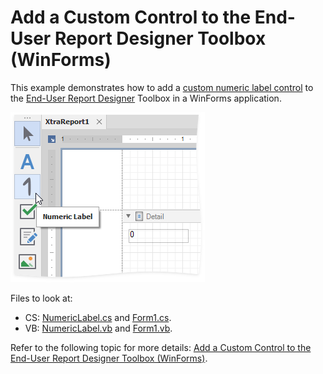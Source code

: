 ﻿# Add a Custom Control to the End-User Report Designer Toolbox (WinForms)

This example demonstrates how to add a [custom numeric label control](https://docs.devexpress.com/XtraReports/3307) to the [End-User Report Designer](https://docs.devexpress.com/XtraReports/10715) Toolbox in a WinForms application.

![](Images/winforms-eurd-custom-numeric-label.png)

Files to look at:

* CS: [NumericLabel.cs](https://github.com/DevExpress-Examples/Reporting-WinForms-Add-Custom-Control-to-the-End-User-Report-Designer-Toolbox/blob/2020.2/CS/NumericLabel.cs) and [Form1.cs](https://github.com/DevExpress-Examples/Reporting-WinForms-Add-Custom-Control-to-the-End-User-Report-Designer-Toolbox/blob/2020.2/CS/Form1.cs).
* VB: [NumericLabel.vb](https://github.com/DevExpress-Examples/Reporting-WinForms-Add-Custom-Control-to-the-End-User-Report-Designer-Toolbox/blob/2020.2/VB/NumericLabel.vb) and [Form1.vb](https://github.com/DevExpress-Examples/Reporting-WinForms-Add-Custom-Control-to-the-End-User-Report-Designer-Toolbox/blob/2020.2/VB/Form1.vb).

Refer to the following topic for more details: [Add a Custom Control to the End-User Report Designer Toolbox (WinForms)](https://docs.devexpress.com/XtraReports/7546).